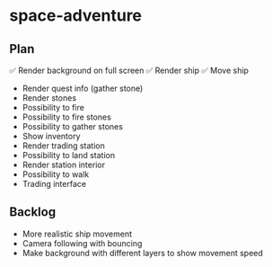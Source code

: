 # space-adventure

## Plan

✅ Render background on full screen
✅ Render ship
✅ Move ship

- Render quest info (gather stone)
- Render stones
- Possibility to fire
- Possibility to fire stones
- Possibility to gather stones
- Show inventory
- Render trading station
- Possibility to land station
- Render station interior
- Possibility to walk
- Trading interface

## Backlog

- More realistic ship movement
- Camera following with bouncing
- Make background with different layers to show movement speed
